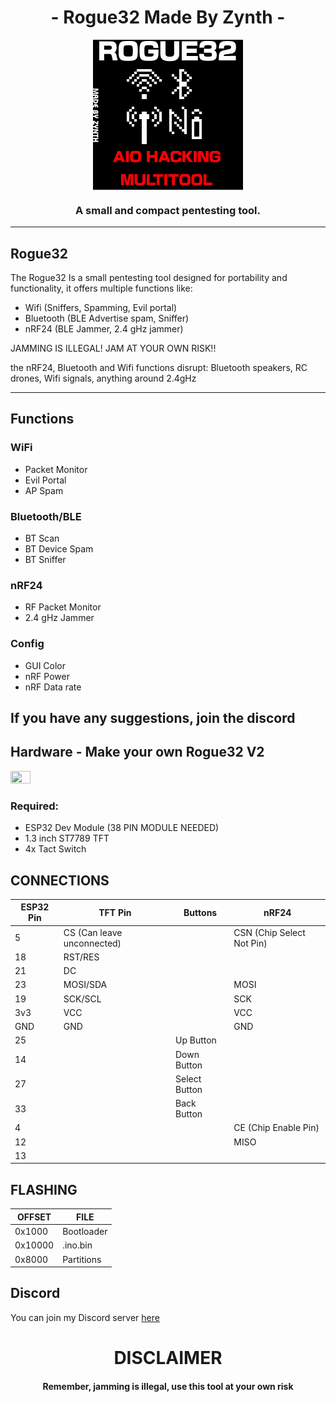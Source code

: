<h1 align="center">- Rogue32 Made By Zynth -</h1>
<div align="center">
  <img src="rogue32.png" align="center">
  <h3 align="center">A small and compact pentesting tool.</h3>
</div>

---

## Rogue32
The Rogue32 Is a small pentesting tool designed for portability and functionality, it offers multiple functions like:
- Wifi (Sniffers, Spamming, Evil portal)
- Bluetooth (BLE Advertise spam, Sniffer)
- nRF24 (BLE Jammer, 2.4 gHz jammer)

                                                                    
JAMMING IS ILLEGAL! JAM AT YOUR OWN RISK!!

the nRF24, Bluetooth and Wifi functions disrupt:
Bluetooth speakers, RC drones, Wifi signals, anything around 2.4gHz

---
## Functions

### WiFi
- Packet Monitor
- Evil Portal
- AP Spam

### Bluetooth/BLE
- BT Scan
- BT Device Spam
- BT Sniffer

### nRF24
- RF Packet Monitor
- 2.4 gHz Jammer

### Config
- GUI Color
- nRF Power
- nRF Data rate

If you have any suggestions, join the discord
---

## Hardware - Make your own Rogue32 V2

<img src="20241117_104048-removebg.png" style="width: 25%; height:25%">

### **Required:**  
- ESP32 Dev Module (38 PIN MODULE NEEDED)
- 1.3 inch ST7789 TFT
- 4x Tact Switch



## CONNECTIONS
| ESP32 Pin | TFT Pin               | Buttons          | nRF24     |
|---------------|----------------------|------------------|-----------|
| 5             | CS (Can leave unconnected) |                  | CSN (Chip Select Not Pin) |
| 18            | RST/RES               |                  |           |
| 21            | DC                    |                  |           |
| 23            | MOSI/SDA              |                  | MOSI      |
| 19            | SCK/SCL               |                  | SCK       |
| 3v3           | VCC                   |                  | VCC       |
| GND           | GND                   |                  | GND       |
| 25            |                       | Up Button        |           |
| 14            |                       | Down Button      |           |
| 27            |                       | Select Button    |           |
| 33            |                       | Back Button      |           |
| 4             |                       |                  | CE (Chip Enable Pin) |
| 12            |                       |                  | MISO      |
| 13            |                       |                  |           |


## FLASHING

| OFFSET | FILE |
|---------------|------------------|
| 0x1000           | Bootloader            |
| 0x10000           | .ino.bin              |
| 0x8000            | Partitions          |




## Discord
You can join my Discord server [here](https://discord.gg/6vNKuQkG)


<h1 align="center"> DISCLAIMER </h1>

<h4 align="center">Remember, jamming is illegal, use this tool at your own risk</h4>

